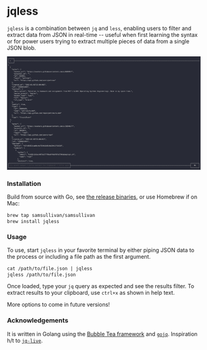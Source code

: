 # jqless

`jqless` is a combination between `jq` and `less`, enabling users to filter and extract data from JSON in real-time -- useful when first learning the syntax or for power users trying to extract multiple pieces of data from a single JSON blob.

![demo](https://github.com/samsullivan/jqless/blob/main/assets/demo.gif?raw=true)

### Installation

Build from source with Go, see [the release binaries](https://github.com/samsullivan/jqless/releases), or use Homebrew if on Mac:

```
brew tap samsullivan/samsullivan
brew install jqless
```

### Usage

To use, start `jqless` in your favorite terminal by either piping JSON data to the process or including a file path as the first argument.

```
cat /path/to/file.json | jqless
jqless /path/to/file.json
```

Once loaded, type your `jq` query as expected and see the results filter. To extract results to your clipboard, use `ctrl+x` as shown in help text.

More options to come in future versions!

### Acknowledgements

It is written in Golang using the [Bubble Tea framework](https://github.com/charmbracelet/bubbletea) and [`gojq`](https://github.com/itchyny/gojq). Inspiration h/t to [`jq-live`](https://github.com/TheDahv/jq-live).